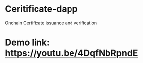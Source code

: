 # Ceritificate-dapp
Onchain Certificate issuance and verification  
# Demo link: https://youtu.be/4DqfNbRpndE
